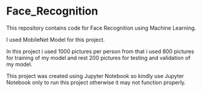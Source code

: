 # Face_Recognition
This repository contains code for Face Recognition using Machine Learning.

I used MobileNet Model for this project.

In this project i used 1000 pictures per person from that i used 800 pictures for training of my model and rest 200 pictures for testing and validation of my model.

This project was created using Jupyter Notebook so kindly use Jupyter Notebook only to run this project otherwise it may not function properly.
